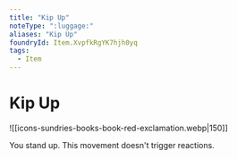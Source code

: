 ```yaml
---
title: "Kip Up"
noteType: ":luggage:"
aliases: "Kip Up"
foundryId: Item.XvpfkRgYK7hjh0yq
tags:
  - Item
---
```


# Kip Up
![[icons-sundries-books-book-red-exclamation.webp|150]]

You stand up. This movement doesn't trigger reactions.
